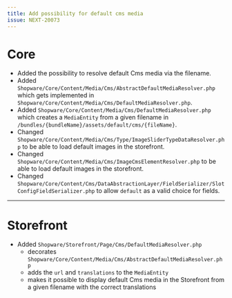 ```yaml
---
title: Add possibility for default cms media
issue: NEXT-20073
---
```

# Core
* Added the possibility to resolve default Cms media via the filename.
* Added `Shopware/Core/Content/Media/Cms/AbstractDefaultMediaResolver.php` which gets implemented in `Shopware/Core/Content/Media/Cms/DefaultMediaResolver.php`.
* Added `Shopware/Core/Content/Media/Cms/DefaultMediaResolver.php` which creates a `MediaEntity` from a given filename in `/bundles/{bundleName}/assets/default/cms/{fileName}`.
* Changed `Shopware/Core/Content/Media/Cms/Type/ImageSliderTypeDataResolver.php` to be able to load default images in the storefront.
* Changed `Shopware/Core/Content/Media/Cms/ImageCmsElementResolver.php` to be able to load default images in the storefront.
* Changed `Shopware/Core/Content/Cms/DataAbstractionLayer/FieldSerializer/SlotConfigFieldSerializer.php` to allow `default` as a valid choice for fields.
___
# Storefront
* Added `Shopware/Storefront/Page/Cms/DefaultMediaResolver.php`
  * decorates `Shopware/Core/Content/Media/Cms/AbstractDefaultMediaResolver.php`
  * adds the `url` and `translations` to the `MediaEntity`
  * makes it possible to display default Cms media in the Storefront from a given filename with the correct translations
